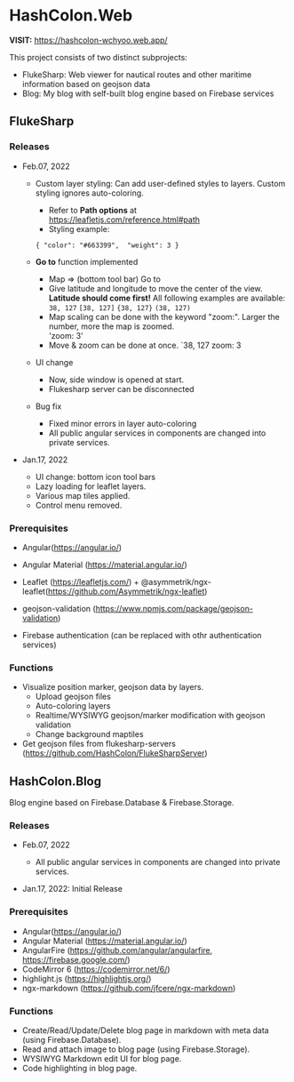 # HashColon.Web

__VISIT:__ https://hashcolon-wchyoo.web.app/ 

This project consists of two distinct subprojects: 
* FlukeSharp: Web viewer for nautical routes and other maritime information based on geojson data
* Blog: My blog with self-built blog engine based on Firebase services

## FlukeSharp

### Releases

* Feb.07, 2022
    * Custom layer styling: Can add user-defined styles to layers. Custom styling ignores auto-coloring.
        * Refer to __Path options__ at https://leafletjs.com/reference.html#path 
        * Styling example:
        
        `{
            "color": "#663399", 
            "weight": 3
        }`
        
    * __Go to__ function implemented
        * Map => (bottom tool bar) Go to
        * Give latitude and longitude to move the center of the view. __Latitude should come first!__ All following examples are available: 
            `38, 127`
            `[38, 127]`
            `{38, 127}`
            `(38, 127)`
        * Map scaling can be done with the keyword "zoom:". Larger the number, more the map is zoomed.            
            'zoom: 3'
        * Move & zoom can be done at once.
            `38, 127 zoom: 3
    * UI change
        * Now, side window is opened at start.
        * Flukesharp server can be disconnected
    * Bug fix
        * Fixed minor errors in layer auto-coloring
        * All public angular services in components are changed into private services.    
        
* Jan.17, 2022
    * UI change: bottom icon tool bars
    * Lazy loading for leaflet layers.
    * Various map tiles applied.
    * Control menu removed.

### Prerequisites

* Angular(https://angular.io/)
* Angular Material (https://material.angular.io/)
* Leaflet (https://leafletjs.com/) + @asymmetrik/ngx-leaflet(https://github.com/Asymmetrik/ngx-leaflet)
* geojson-validation (https://www.npmjs.com/package/geojson-validation)

* Firebase authentication (can be replaced with othr authentication services)

### Functions

* Visualize position marker, geojson data by layers.
    * Upload geojson files
    * Auto-coloring layers
    * Realtime/WYSIWYG geojson/marker modification with geojson validation
    * Change background maptiles
* Get geojson files from flukesharp-servers (https://github.com/HashColon/FlukeSharpServer)

## HashColon.Blog

Blog engine based on Firebase.Database & Firebase.Storage. 

### Releases 

* Feb.07, 2022
    * All public angular services in components are changed into private services.

* Jan.17, 2022: Initial Release

### Prerequisites

* Angular(https://angular.io/)
* Angular Material (https://material.angular.io/)
* AngularFire (https://github.com/angular/angularfire, https://firebase.google.com/)
* CodeMirror 6 (https://codemirror.net/6/)
* highlight.js (https://highlightjs.org/)
* ngx-markdown (https://github.com/jfcere/ngx-markdown)

### Functions

* Create/Read/Update/Delete blog page in markdown with meta data (using Firebase.Database).
* Read and attach image to blog page (using Firebase.Storage).
* WYSIWYG Markdown edit UI for blog page.
* Code highlighting in blog page. 